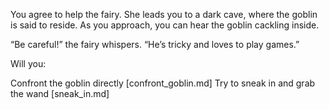 You agree to help the fairy. She leads you to a dark cave, where the goblin is said to reside. As you approach, you can hear the goblin cackling inside.

“Be careful!” the fairy whispers. “He’s tricky and loves to play games.”

Will you:

Confront the goblin directly [confront_goblin.md]
Try to sneak in and grab the wand [sneak_in.md]
